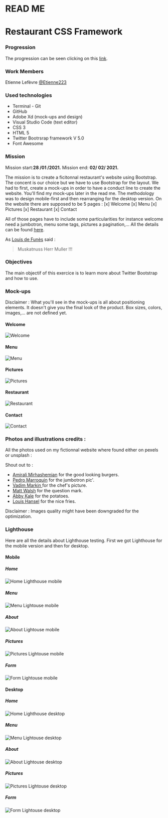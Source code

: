 # READ ME

# Restaurant CSS Framework

### Progression

The progression can be seen clicking on this [link](https://etienne223.github.io/restaurant-css-framework/).

### Work Members

Etienne Lefèvre [@Etienne223](https://github.com/Etienne223)

### Used technologies

- Terminal - Git
- GitHub
- Adobe Xd (mock-ups and design)
- Visual Studio Code (text editor)
- CSS 3
- HTML 5
- Twitter Bootrsrap framework V 5.0
- Font Awesome

### Mission

Mission start:**28 /01 /2021.**
Mission end: **02/ 02/ 2021.**

The mission is to create a ficitonnal restaurant's website using Bootstrap. The concent is our choice but we have to use Bootstrap for the layout. We had to first, create a mock-ups in order to have a conduct line to create the website. You'll find my mock-ups later in the read me. The methodology was to design mobile-first and then rearranging for the desktop version. On the website there are supposed to be 5 pages : 
[x] Welcome 
[x] Menu
[x] Pictures
[x] Restaurant
[x] Contact

All of those pages have to include some particularities for instance welcome need a jumbotron, menu some tags, pictures a pagination,... All the details can be found [here](https://github.com/becodeorg/BXL-Swartz-4-27/blob/master/1.The-Field/6.Bootstrap/restaurant.adoc).

As [Louis de Funès](https://www.youtube.com/watch?v=ZVPADrYbUwg) said :

>Muskatnuss Herr Muller !!!


### Objectives

The main objectif of this exercice is to learn more about Twitter Bootstrap and how to use.

### Mock-ups

Disclaimer : What you'll see in the mock-ups is all about positioning elements. It doesn't give you the final look of the product. Box sizes, colors, images,... are not defined yet.

#### Welcome

![Welcome](assets/images/welcome_page.png)

#### Menu

![Menu](assets/images/menu_page.png)

#### Pictures

![Pictures](assets/images/pic_page.png)

#### Restaurant

![Restaurant](assets/images/rest_page.png)

#### Contact

![Contact](assets/images/contact_page.png)


### Photos and illustrations credits :

All the photos used on my fictionnal website where found either on pexels or unsplash :

Shout out to : 
- [Amirali Mirhashemian](https://unsplash.com/photos/Tht2Sdwqey8?utm_source=unsplash&utm_medium=referral&utm_content=creditShareLink) for the good looking burgers.
- [Pedro Marroquin](https://unsplash.com/photos/wOfr3hu7Kok?utm_source=unsplash&utm_medium=referral&utm_content=creditShareLink) for the jumbotron pic'.
- [Vadim Markin ](https://unsplash.com/photos/BFtIlGdWKbk?utm_source=unsplash&utm_medium=referral&utm_content=creditShareLink) for the chef's picture.
- [Matt Walsh](https://unsplash.com/photos/BFtIlGdWKbk?utm_source=unsplash&utm_medium=referral&utm_content=creditShareLink) for the question mark.
- [Abby Kale](https://unsplash.com/photos/ZyhYzS-56JQ?utm_source=unsplash&utm_medium=referral&utm_content=creditShareLink) for the potatoes.
- [Louis Hansel](https://unsplash.com/photos/ZyhYzS-56JQ?utm_source=unsplash&utm_medium=referral&utm_content=creditShareLink) for the nice fries.

Disclaimer : Images quality might have been downgraded for the optimization.


### Lighthouse 

Here are all the details about Lighthouse testing. First we got Lighthouse for the mobile version and then for desktop.

#### Mobile 


##### Home

![Home Lighthouse mobile](assets/images/Mob_Lighthouse_Home.png)

##### Menu

![Menu Lightouse mobile](assets/images/Mob_Lighthouse_menu.png)

##### About

![About Lightouse mobile](assets/images/Mob_Lighthouse_about.png)

##### Pictures

![Pictures Lightouse mobile](assets/images/Mob_Lighthouse_pic.png)

##### Form

![Form Lightouse mobile](assets/images/Mob_Lighthouse_form.png)

#### Desktop 


##### Home

![Home Lighthouse desktop](assets/images/Desk_Lighthouse_Home.png)

##### Menu

![Menu Lightouse desktop](assets/images/Desk_Lighthouse_menu.png)

##### About

![About Lightouse desktop](assets/images/Desk_Lighthouse_about.png)

##### Pictures

![Pictures Lightouse desktop](assets/images/Desk_Lighthouse_pic.png)

##### Form

![Form Lightouse desktop](assets/images/Desk_Lighthouse_form.png)